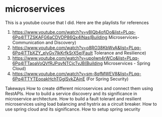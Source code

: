 # microservices

This is a youtube course that I did. Here are the playlists for references
1. https://www.youtube.com/watch?v=y8IQb4ofjDo&list=PLqq-6Pq4lTTZSKAFG6aCDVDP86Qx4lNas(Building Microservices-Communication and Discovery)
2. https://www.youtube.com/watch?v=o8RO38KbWvA&list=PLqq-6Pq4lTTbXZY_elyGv7IkKrfkSrX5e(Fault Tolerance and Resilience)
3. https://www.youtube.com/watch?v=upoIwn4rWCo&list=PLqq-6Pq4lTTaoaVoQVfRJPqvNTCjcTvJB(Building Microservices - Spring Cloud)
4. https://www.youtube.com/watch?v=sm-8qfMWEV8&list=PLqq-6Pq4lTTYTEooakHchTGglSvkZAjnE (For Spring Security)

Takeways
How to create different microservices and connect them using RestAPIs. 
How to build a service discovery and its significance in microservice architecture.
How to build a fault tolerant and resilient microservices using load balancing and hystrix as a circuit breaker.
How to use spring cloud and its significance.
How to setup spring security
